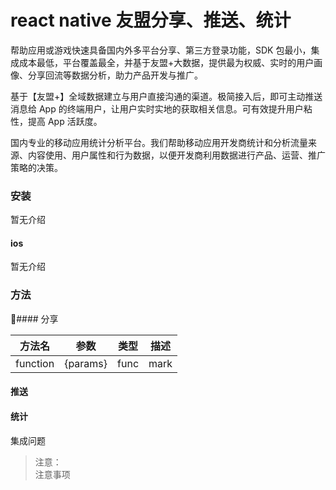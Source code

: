 # react native 友盟分享、推送、统计

帮助应用或游戏快速具备国内外多平台分享、第三方登录功能，SDK 包最小，集成成本最低，平台覆盖最全，并基于友盟+大数据，提供最为权威、实时的用户画像、分享回流等数据分析，助力产品开发与推广。

基于【友盟+】全域数据建立与用户直接沟通的渠道。极简接入后，即可主动推送消息给 App 的终端用户，让用户实时实地的获取相关信息。可有效提升用户粘性，提高 App 活跃度。

国内专业的移动应用统计分析平台。我们帮助移动应用开发商统计和分析流量来源、内容使用、用户属性和行为数据，以便开发商利用数据进行产品、运营、推广策略的决策。

### 安装

暂无介绍

#### ios

暂无介绍

### 方法

#### 分享

| 方法名   | 参数     | 类型 | 描述 |
| -------- | -------- | ---- | ---- |
| function | {params} | func | mark |

#### 推送

#### 统计

集成问题

> 注意：  
> 注意事项

